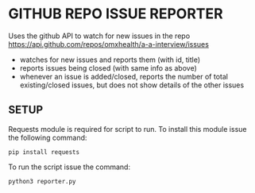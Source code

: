# GITHUB REPO ISSUE REPORTER
Uses the github API to watch for new issues in the repo https://api.github.com/repos/omxhealth/a-a-interview/issues

- watches for new issues and reports them (with id, title)
- reports issues being closed (with same info as above)
- whenever an issue is added/closed, reports the number of total existing/closed issues, but does not show details of the other issues


## SETUP
Requests module is required for script to run. To install this module issue the following command:

    pip install requests

To run the script issue the command:

    python3 reporter.py
